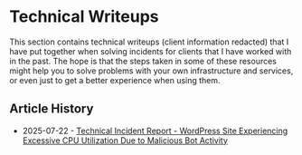 # Technical Writeups

This section contains technical writeups (client information redacted) that I have put together when solving incidents for clients that I have worked with in the past. The hope is that the steps taken in some of these resources might help you to solve problems with your own infrastructure and services, or even just to get a better experience when using them.

## Article History

- 2025-07-22 - [Technical Incident Report - WordPress Site Experiencing Excessive CPU Utilization Due to Malicious Bot Activity](/writeups/2025-07-22-technical-report-bot-traffic-mitigation-filter-everything-plugin.md)